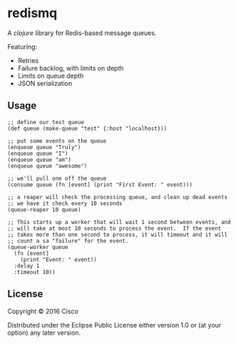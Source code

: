 # redismq

A *clojure* library for Redis-based message queues.

Featuring:

* Retries
* Failure backlog, with limits on depth
* Limits on queue depth
* JSON serialization

## Usage

````
;; define our test queue
(def queue (make-queue "test" {:host "localhost}))

;; put some events on the queue
(enqueue queue "Truly")
(enqueue queue "I")
(enqueue queue "am")
(enqueue queue "awesome")

;; we'll pull one off the queue
(consume queue (fn [event] (print "First Event: " event)))

;; a reaper will check the processing queue, and clean up dead events
;; we have it check every 10 seconds
(queue-reaper 10 queue)

;; This starts up a worker that will wait 1 second between events, and
;; will take at most 10 seconds to process the event.  If the event
;; takes more than one second to process, it will timeout and it will
;; count a sa "failure" for the event.
(queue-worker queue
  (fn [event]
    (print "Event: " event))
  :delay 1
  :timeout 10))
````

## License

Copyright © 2016 Cisco

Distributed under the Eclipse Public License either version 1.0 or (at
your option) any later version.
